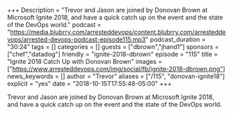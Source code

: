 +++
Description = "Trevor and Jason are joined by Donovan Brown at Microsoft Ignite 2018, and have a quick catch up on the event and the state of the DevOps world."
podcast = "https://media.blubrry.com/arresteddevops/content.blubrry.com/arresteddevops/arrested-devops-podcast-episode115.mp3"
podcast_duration = "30:24"
tags = []
categories = []
guests = ["dbrown","jhand1"]
sponsors = ["chef","datadog"]
friendly = "ignite-2018-dbrown"
episode = "115"
title = "Ignite 2018 Catch Up with Donovan Brown"
images = ["https://www.arresteddevops.com/img/social/fb/ignite-2018-dbrown.png"]
news_keywords = []
author = "Trevor"
aliases = ["/115", "donovan-ignite18"]
explicit = "yes"
date = "2018-10-15T17:55:48-05:00"
+++

Trevor and Jason are joined by Donovan Brown at Microsoft Ignite 2018, and have a quick catch up on the event and the state of the DevOps world.


